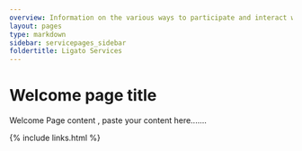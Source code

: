 ```yaml
---
overview: Information on the various ways to participate and interact with the Ligato community.
layout: pages
type: markdown
sidebar: servicepages_sidebar
foldertitle: Ligato Services
---
```



# Welcome page title


Welcome Page content  , paste your content here.......




{% include links.html %}
